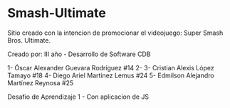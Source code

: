 # Smash-Ultimate
Sitio creado con la intencion de promocionar el videojuego: Super Smash Bros. Ultimate.

Creado por:
III año - Desarrollo de Software CDB

1- Óscar Alexander Guevara Rodríguez #14
2-
3- Cristian Alexis López Tamayo #18
4- Diego Ariel Martinez Lemus #24 
5- Edmilson Alejandro Martínez Reynosa #25

Desafio de Aprendizaje 1 - Con aplicacion de JS
